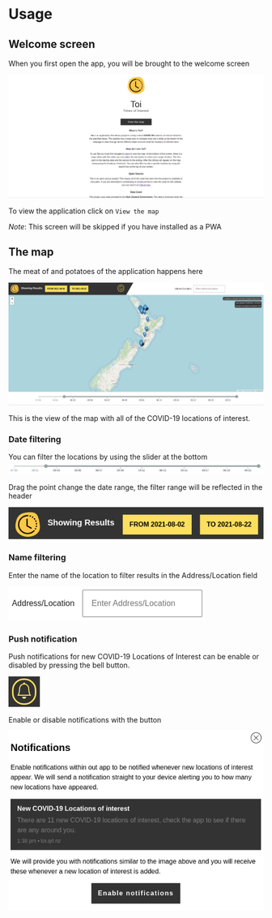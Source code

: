 # Usage

## Welcome screen

When you first open the app, you will be brought to the welcome screen

![Welcome screen](https://raw.githubusercontent.com/questionable-research-labs/govhack-2021/main/screenshots/welcome.png)

To view the application click on `View the map`

_Note_: This screen will be skipped if you have installed as a PWA

## The map

The meat of and potatoes of the application happens here

![Map Screen](https://raw.githubusercontent.com/questionable-research-labs/govhack-2021/main/screenshots/map-screen.png)

This is the view of the map with all of the COVID-19 locations of interest.

### Date filtering

You can filter the locations by using the slider at the bottom
![Date filter](https://raw.githubusercontent.com/questionable-research-labs/govhack-2021/main/screenshots/date-filter.png)

Drag the point change the date range, the filter range will be reflected in the header

![Date filter results](https://raw.githubusercontent.com/questionable-research-labs/govhack-2021/main/screenshots/date-results.png)

### Name filtering

Enter the name of the location to filter results in the Address/Location field

![Date filter results](https://raw.githubusercontent.com/questionable-research-labs/govhack-2021/main/screenshots/location-filtering.png)

### Push notification

Push notifications for new COVID-19 Locations of Interest can be enable or disabled by pressing the bell button.

![Bell Icon](https://raw.githubusercontent.com/questionable-research-labs/govhack-2021/main/screenshots/bell-icon.png)

Enable or disable notifications with the button

![Bell Icon](https://raw.githubusercontent.com/questionable-research-labs/govhack-2021/main/screenshots/notification-popup.png)

